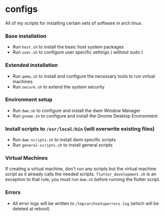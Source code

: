 # configs
All of my scripts for installing certain sets of software in arch linux.


### Base installation
* Run `host.sh` to install the basic host system packages
* Run `user.sh` to configure user specific settings ( without sudo )

### Extended installation
* Run `qemu.sh` to install and configure the necessary tools to run virtual machines
* Run `secure.sh` to extend the system security

### Environment setup
* Run `dwm.sh` to configure and install the dwm Window Manager
* Run `gnome.sh` to configure and install the Gnome Desktop Environment

### Install scripts to `/usr/local/bin` (will overwrite existing files) 
* Run `dwm-scripts.sh` to install dwm specific scripts
* Run `general-scripts.sh` to install general scripts

### Virtual Machines
If creating a virtual machine, don't run any scripts but the virtual machine
script as it already calls the needed scripts. `flutter_development.sh` is an
exception to that rule, you must run `dwm.sh` before running the flutter script.

### Errors
* All error logs will be written to `/tmp/archsetuperrors.log` (which will be 
  deleted at reboot)
